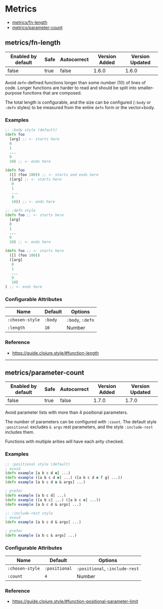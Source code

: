# Metrics

<!-- toc -->

- [metrics/fn-length](#metricsfn-length)
- [metrics/parameter-count](#metricsparameter-count)

<!-- tocstop -->

## metrics/fn-length

| Enabled by default | Safe | Autocorrect | Version Added | Version Updated |
| ------------------ | ---- | ----------- | ------------- | --------------- |
| false              | true | false       | 1.6.0         | 1.6.0           |

Avoid `defn`-defined functions longer than some number (10) of lines of code. Longer functions are harder to read and should be split into smaller-purpose functions that are composed.

The total length is configurable, and the size can be configured (`:body` or `:defn` styles) to be measured from the entire `defn` form or the vector+body.

### Examples

```clojure
;; :body style (default)
(defn foo
  [arg] ;; <- starts here
  0
  1
  ...
  9
  10) ;; <- ends here

(defn foo
  ([] (foo 100)) ;; <- starts and ends here
  ([arg] ;; <- starts here
   0
   1
   ...
   9
   10)) ;; <- ends here

;; :defn style
(defn foo ;; <- starts here
  [arg]
  0
  1
  ...
  9
  10) ;; <- ends here

(defn foo ;; <- starts here
  ([] (foo 100))
  ([arg]
   0
   1
   ...
   9
   10)
) ;; <- ends here
```

### Configurable Attributes

| Name            | Default | Options          |
| --------------- | ------- | ---------------- |
| `:chosen-style` | `:body` | `:body`, `:defn` |
| `:length`       | `10`    | Number           |

### Reference

* https://guide.clojure.style/#function-length

---

## metrics/parameter-count

| Enabled by default | Safe | Autocorrect | Version Added | Version Updated |
| ------------------ | ---- | ----------- | ------------- | --------------- |
| false              | true | false       | 1.7.0         | 1.7.0           |

Avoid parameter lists with more than 4 positional parameters.

The number of parameters can be configured with `:count`. The default style `:positional` excludes `& args` rest parameters, and the style `:include-rest` includes them.

Functions with multiple arities will have each arity checked.

### Examples

```clojure
;; :positional style (default)
; avoid
(defn example [a b c d e] ...)
(defn example ([a b c d e] ...) ([a b c d e f g] ...))
(defn example [a b c d e & args] ...)

; prefer
(defn example [a b c d] ...)
(defn example ([a b c] ...) ([a b c e] ...))
(defn example [a b c d & args] ...)

;; :include-rest style
; avoid
(defn example [a b c d & args] ...)

; prefer
(defn example [a b c & args] ...)
```

### Configurable Attributes

| Name            | Default       | Options                        |
| --------------- | ------------- | ------------------------------ |
| `:chosen-style` | `:positional` | `:positional`, `:include-rest` |
| `:count`        | `4`           | Number                         |

### Reference

* https://guide.clojure.style/#function-positional-parameter-limit
